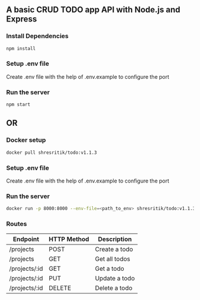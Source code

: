 ## A basic CRUD TODO app API with Node.js and Express

### Install Dependencies

```bash
npm install
```

### Setup .env file

Create .env file with the help of .env.example to configure the port

### Run the server

```bash
npm start
```

## OR

### Docker setup

```bash
docker pull shresritik/todo:v1.1.3
```

### Setup .env file

Create .env file with the help of .env.example to configure the port

### Run the server

```bash
docker run -p 8000:8000 --env-file=<path_to_env> shresritik/todo:v1.1.3
```

### Routes

| Endpoint      | HTTP Method | Description   |
| ------------- | ----------- | ------------- |
| /projects     | POST        | Create a todo |
| /projects     | GET         | Get all todos |
| /projects/:id | GET         | Get a todo    |
| /projects/:id | PUT         | Update a todo |
| /projects/:id | DELETE      | Delete a todo |
